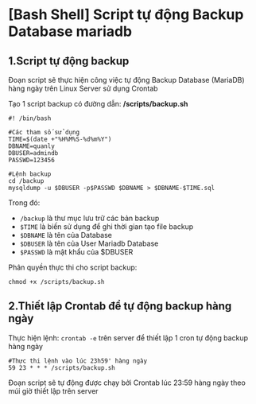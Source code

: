 # [Bash Shell] Script tự động Backup Database mariadb


## 1.Script tự động backup

Đoạn script sẽ thực hiện công việc tự động Backup Database (MariaDB) hàng ngày trên Linux Server sử dụng Crontab

Tạo 1 script backup có đường dẫn: **/scripts/backup.sh**

```
#! /bin/bash

#Các tham số sử dụng
TIME=$(date +"%H%M%S-%d%m%Y")
DBNAME=quanly
DBUSER=admindb
PASSWD=123456

#Lệnh backup
cd /backup
mysqldump -u $DBUSER -p$PASSWD $DBNAME > $DBNAME-$TIME.sql
```

Trong đó:
- `/backup` là thư mục lưu trữ các bản backup
- `$TIME` là biến sử dụng để ghi thời gian tạo file backup
- `$DBNAME` là tên của Database
- `$DBUSER` là tên của User Mariadb Database
- `$PASSWD` là mật khẩu của $DBUSER

Phân quyền thực thi cho script backup:
```
chmod +x /scripts/backup.sh
```

## 2.Thiết lập Crontab để tự động backup hàng ngày
Thực hiện lệnh: `crontab -e` trên server để thiết lập 1 cron tự động backup hàng ngày

```
#Thực thi lệnh vào lúc 23h59' hàng ngày
59 23 * * * /scripts/backup.sh
```
Đoạn script sẽ tự động được chạy bởi Crontab lúc 23:59 hàng ngày theo múi giờ thiết lập trên server